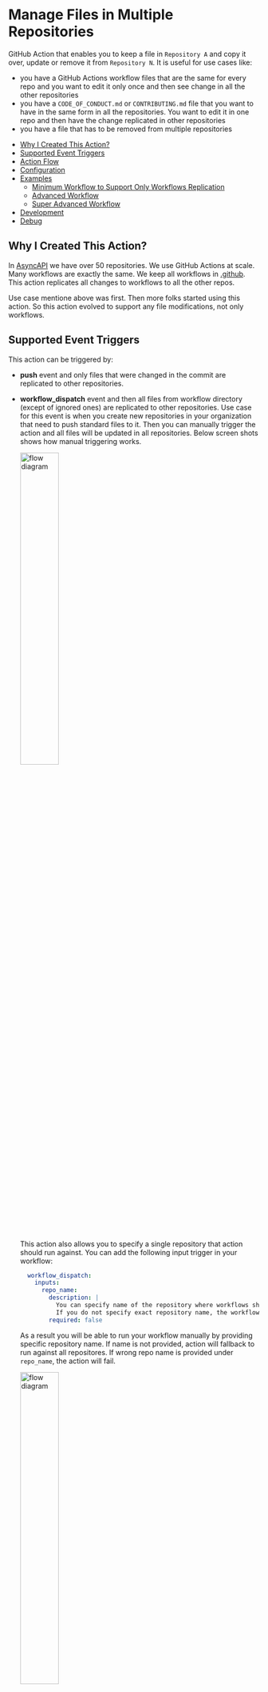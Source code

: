 # Manage Files in Multiple Repositories

GitHub Action that enables you to keep a file in `Repository A` and copy it over, update or remove it from `Repository N`.
It is useful for use cases like:
- you have a GitHub Actions workflow files that are the same for every repo and you want to edit it only once and then see change in all the other repositories
- you have a `CODE_OF_CONDUCT.md` or `CONTRIBUTING.md` file that you want to have in the same form in all the repositories. You want to edit it in one repo and then have the change replicated in other repositories
- you have a file that has to be removed from multiple repositories

<!-- toc -->

- [Why I Created This Action?](#why-i-created-this-action)
- [Supported Event Triggers](#supported-event-triggers)
- [Action Flow](#action-flow)
- [Configuration](#configuration)
- [Examples](#examples)
  * [Minimum Workflow to Support Only Workflows Replication](#minimum-workflow-to-support-only-workflows-replication)
  * [Advanced Workflow](#advanced-workflow)
  * [Super Advanced Workflow](#super-advanced-workflow)
- [Development](#development)
- [Debug](#debug)

<!-- tocstop -->

## Why I Created This Action?

In [AsyncAPI](https://www.asyncapi.com/) we have over 50 repositories. We use GitHub Actions at scale. Many workflows are exactly the same. We keep all workflows in [.github](https://docs.github.com/en/free-pro-team@latest/github/building-a-strong-community/creating-a-default-community-health-file). This action replicates all changes to workflows to all the other repos.

Use case mentione above was first. Then more folks started using this action. So this action evolved to support any file modifications, not only workflows.

## Supported Event Triggers

This action can be triggered by:
- **push** event and only files that were changed in the commit are replicated to other repositories.
- **workflow_dispatch** event and then all files from workflow directory (except of ignored ones) are replicated to other repositories. Use case for this event is when you create new repositories in your organization that need to push standard files to it. Then you can manually trigger the action and all files will be updated in all repositories. Below screen shots shows how manual triggering works.

  <img src="workflow_dispatch.jpg" alt="flow diagram" width="40%">

  This action also allows you to specify a single repository that action should run against. You can add the following input trigger in your workflow:

  ```yml
    workflow_dispatch:
      inputs:
        repo_name:
          description: |
            You can specify name of the repository where workflows should be pushed manually. As long as repository is not ignored by workflow settings.
            If you do not specify exact repository name, the workflow will try to replicate all missing changes to all repositories.
          required: false
  ```

  As a result you will be able to run your workflow manually by providing specific repository name. If name is not provided, action will fallback to run against all repositores. If wrong repo name is provided under `repo_name`, the action will fail.

  <img src="workflow_dispatch_custom_repo.png" alt="flow diagram" width="40%">

## Action Flow

 <img src="diagram.png" alt="flow diagram" width="40%"> 

## Configuration

Name | Description | Required | Default
--|------|--|--
github_token | Token to use GitHub API. It must have "repo" and "workflow" scopes so it can push to repo and edit workflows. It cannot be the default GitHub Actions token GITHUB_TOKEN. GitHub Action token's permissions are limited to the repository that contains your workflows. Provide token of the user who has the right to push to the repos that this action is supposed to update. The same token is used for pulling repositories - important to know for those that want to use this action with private repositories. | true | -
patterns_to_ignore | Comma-separated list of file paths or directories that should be handled by this action and updated in other repositories. This option is useful if you use "patterns_to_include" or "patterns_to_remove" with large amount of files, and some of them you want to ignore. In the format `./github/workflows/another_file.yml`. Internally it is handled by standard JavaScript `includes` function. | true | -
patterns_to_remove | Comma-separated list of file paths or directories that should be handled by this action and removed from other repositories. This option do not perform any removal of files that are located in repository there this action is used. This option cannot be used at the same time with "patterns_to_include", these fields are mutually exclusive. In the format `./github/workflows`. | true | -
patterns_to_include | Comma-separated list of file paths or directories that should be handled by this action and copied or updated in other repositories. This option cannot be used at the same time with "patterns_to_remove", these fields are mutually exclusive. In the format `.github/workflows`. Internally it is handled by standard JavaScript `includes` function. | true | -
committer_username | The username (not display name) of the committer will be used to commit changes in the workflow file in a specific repository. In the format `web-flow`. | false | `web-flow`
committer_email | The committer's email that will be used in the commit of changes in the workflow file in a specific repository. In the format `noreply@github.com`.| false | `noreply@github.com`
commit_message | It is used as a commit message when pushing changes with global workflows. It is also used as a title of the pull request that is created by this action. | false | `Update global workflows`
repos_to_ignore | Comma-separated list of repositories that should not get updates from this action. Action already ignores the repo in which the action is triggered so you do not need to add it explicitly. In the format `repo1,repo2`. | false | -
topics_to_include | Comma-separated list of topics that should get updates from this action. Repos that do not contain one of the specified topics will get appended to the repos_to_ignore list. In the format `topic1,topic2`. | false | -
exclude_private | Boolean value on whether to exclude private repositories from this action. | false | false
exclude_forked | Boolean value on whether to exclude forked repositories from this action. | false | false
branches | By default, action creates branch from default branch and opens PR only against default branch. With this property you can override this behaviour. You can provide a comma-separated list of branches this action shoudl work against. You can also provide regex, but without comma as list of branches is split in code by comma. | false | default branch is used
destination | Name of the directory where all files matching "patterns_to_include" will be copied. It doesn't work with "patterns_to_remove". In the format `.github/workflows`. | false | -

## Examples

### Minimum Workflow to Support Only Workflows Replication

```yml
name: Global workflow to rule them all

on:
  push:
    branches: [ master ] #or main
  workflow_dispatch: {} #to enable manual triggering of the action

jobs:

  replicate_changes:

    runs-on: ubuntu-latest

    steps:
      - uses: actions/checkout@v2
      - uses: derberg/copy-files-to-other-repositories@v1.0.0
        with:
          github_token: ${{ secrets.CUSTOM_TOKEN }}
          #you must specify what pattern to include otherwise all files from the repository will be replicated 
          patterns_to_include: '.github/workflows'
          #must have, so the workflow do not copy this workflow file to all other repos. It should be only in one, main, .github repo
          patterns_to_ignore: '.github/workflows/name_of_file_where_this_action_is_used.yml'
```

### Advanced Workflow

1. In your `.github` repo you could have the following workflow:
    ```yml
    name: Global workflow to rule them all

    on:
      push:
          branches: [ master ] #or main

    jobs:

      replicate_changes:

          runs-on: ubuntu-latest

          steps:
            - name: Checkout repository
              uses: actions/checkout@v2
            - name: Replicating global workflow
              uses: derberg/copy-files-to-other-repositories@v1.0.0
              with:
                github_token: ${{ secrets.CUSTOM_TOKEN }}
                patterns_to_ignore: '.github/workflows/name_of_file_where_this_action_is_used.yml'
                patterns_to_include: '.github/workflows'
                repos_to_ignore: repo1,repo2
                topics_to_include: topic1,topic2
                exclude_private: true
                exclude_forked: true
                branches: .*-release,main
                committer_username: santiago-bernabeu
                committer_email: my-email@me.com
                commit_message: "ci: update global workflows"
    ```
2. In repositories that will be updated by this workflow, you can have the following auto-merge workflow file:
    ```yml
    name: Automerge release bump PR

    on:
      pull_request:
          types:
          - labeled
          - unlabeled
          - synchronize
          - opened
          - edited
          - ready_for_review
          - reopened
          - unlocked
      pull_request_review:
          types:
          - submitted
      check_suite: 
          types:
          - completed
      status: {}
    
    jobs:

      automerge:
          runs-on: ubuntu-latest
          steps:
          - name: Automerging
            uses: pascalgn/automerge-action@v0.7.5
            #the actor that created pr
            if: github.actor == 'github-username-that-owns-token-used-in-global-workflow'
            env:
              GITHUB_TOKEN: "${{ secrets.GITHUB_TOKEN }}"
              GITHUB_LOGIN: santiago-bernabeu
              MERGE_LABELS: ""
              MERGE_METHOD: "squash"
              MERGE_COMMIT_MESSAGE: "pull-request-title"
              MERGE_RETRIES: "10"
              MERGE_RETRY_SLEEP: "10000"
    ```

### Super Advanced Workflow

```yml
name: Global workflow to rule them all

on:
  push:
    branches: [ master ]
    paths:
      - '.github/workflows/**'
      - 'CODE_OF_CONDUCT.md'
      - 'CONTRIBUTING.md'
  workflow_dispatch:
    inputs:
      repo_name:
        description: |
          You can specify name of the repository where workflows should be pushed manually. As long as repository is not ignored by workflow settings.
          If you do not specify exact repository name, the workflow will try to replicate all missing changes to all repositories.
        required: false

jobs:

  replicate_coc:
      name: Replicate Code of Conduct in all repositories
      runs-on: ubuntu-latest
      steps:
      - name: Checkout repository
        uses: actions/checkout@v2
      - name: Replicating file
        uses: derberg/copy-files-to-other-repositories@v1.0.0
        with:
          github_token: ${{ secrets.GH_TOKEN }}
          patterns_to_include: CODE_OF_CONDUCT.md
          committer_username: asyncapi-bot
          committer_email: info@asyncapi.io
          commit_message: "chore: update code of conduct"
          repos_to_ignore: shape-up-process,glee-hello-world

  replicate_contributing:
      name: Replicate CONTRIBUTING guide to all repositories
      runs-on: ubuntu-latest
      steps:
      - name: Checkout repository
        uses: actions/checkout@v2
      - name: Replicating file
        uses: derberg/copy-files-to-other-repositories@v1.0.0
        with:
          github_token: ${{ secrets.GH_TOKEN }}
          patterns_to_include: CONTRIBUTING.md
          repos_to_ignore: shape-up-process,glee-hello-world,spec,community
          committer_username: asyncapi-bot
          committer_email: info@asyncapi.io
          commit_message: "ci: update global contribution guide"

  replicate_go_workflows:
      name: Replicate workflows for Go projects
      runs-on: ubuntu-latest
      steps:
      - name: Checkout repository
        uses: actions/checkout@v2
      - name: Replicating file
        uses: derberg/copy-files-to-other-repositories@v1.0.0
        with:
          github_token: ${{ secrets.GH_TOKEN }}
          patterns_to_include: .github/workflows/if-go-pr-testing.yml
          topics_to_include: golang
          committer_username: asyncapi-bot
          committer_email: info@asyncapi.io
          commit_message: "ci: update workflows for go projects"

  replicate_nodejs_workflows:
      name: Replicate workflows for Nodejs projects
      runs-on: ubuntu-latest
      steps:
      - name: Checkout repository
        uses: actions/checkout@v2
      - name: Replicating file
        uses: derberg/copy-files-to-other-repositories@v1.0.0
        with:
          github_token: ${{ secrets.GH_TOKEN }}
          patterns_to_include: .github/workflows/if-nodejs-pr-testing.yml,.github/workflows/if-nodejs-release.yml,.github/workflows/if-nodejs-version-bump.yml,.github/workflows/bump.yml
          topics_to_include: nodejs
          committer_username: asyncapi-bot
          committer_email: info@asyncapi.io
          commit_message: "ci: update workflows for nodejs projects"
      
  replicate_generic_workflows:
      name: Replicate generic workflows needed for any project
      runs-on: ubuntu-latest
      steps:
      - name: Checkout repository
        uses: actions/checkout@v2
      - name: Replicating file
        uses: derberg/copy-files-to-other-repositories@v1.0.0
        with:
          github_token: ${{ secrets.GH_TOKEN }}
          patterns_to_include: .github/workflows/automerge-for-humans-add-ready-to-merge-or-do-not-merge-label.yml,.github/workflows/add-good-first-issue-labels.yml,.github/workflows/automerge-for-humans-merging.yml,.github/workflows/automerge-for-humans-remove-ready-to-merge-label-on-edit.yml,.github/workflows/automerge-orphans.yml,.github/workflows/automerge.yml,.github/workflows/autoupdate.yml,.github/workflows/help-command.yml,.github/workflows/issues-prs-notifications.yml,.github/workflows/lint-pr-title.yml,.github/workflows/notify-tsc-members-mention.yml,.github/workflows/sentiment-analysis.yml,.github/workflows/stale-issues-prs.yml,.github/workflows/welcome-first-time-contrib.yml,.github/workflows/release-announcements.yml,
          committer_username: asyncapi-bot
          committer_email: info@asyncapi.io
          commit_message: "ci: update generic workflows"
          repos_to_ignore: shape-up-process,glee-hello-world
```

## Development

```bash
# GITHUB_TOKEN provide personal GitHub token with scope to push to repos
# GITHUB_REPOSITORY provide name of org/user and the repo in which this workflow is suppose to run
# GITHUB_EVENT_PATH is a path to local file with dummy event payload for testing
# GITHUB_EVENT_NAME is the name of the event that triggers the event
GITHUB_TOKEN=token GITHUB_EVENT_NAME=push GITHUB_EVENT_PATH="../test/fake-event.json" GITHUB_REPOSITORY="lukasz-lab/.github" npm start
```

## Debug

In case something ain't right, the action doesn't work as expected, enable debugging. Add to **Secrets** of the repository a secret called `ACTIONS_STEP_DEBUG` with value `true`. Now, once you run the action again, there will be additional logs visible that start with `DEBUG: `.
